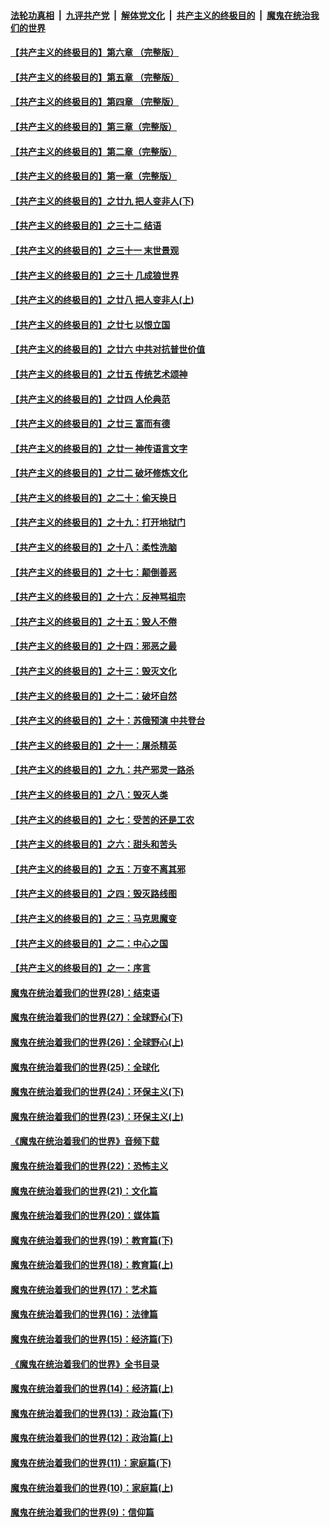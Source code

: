 ####  [法轮功真相](../../../../basic/blob/master/README.md?t=03301531) &nbsp;|&nbsp; [九评共产党](../../../../9ping.md/blob/master/README.md?t=03301531) &nbsp;|&nbsp; [解体党文化](../../../../jtdwh.md/blob/master/README.md?t=03301531)  &nbsp;|&nbsp; [共产主义的终极目的](../../../../gczydzjmd.md/blob/master/README.md?t=03301531) &nbsp;|&nbsp; [魔鬼在统治我们的世界](../../../../mgztzwmdsj.md/blob/master/README.md?t=03301531) 

#### [【共产主义的终极目的】第六章 （完整版）](../pages/nsc422/n11428913.md?t=03301531) 

#### [【共产主义的终极目的】第五章 （完整版）](../pages/nsc422/n11428912.md?t=03301531) 

#### [【共产主义的终极目的】第四章 （完整版）](../pages/nsc422/n11428907.md?t=03301531) 

#### [【共产主义的终极目的】第三章（完整版）](../pages/nsc422/n11428848.md?t=03301531) 

#### [【共产主义的终极目的】第二章（完整版）](../pages/nsc422/n11428831.md?t=03301531) 

#### [【共产主义的终极目的】第一章（完整版）](../pages/nsc422/n11417651.md?t=03301531) 

#### [【共产主义的终极目的】之廿九 把人变非人(下)](../pages/nsc422/n11344140.md?t=03301531) 

#### [【共产主义的终极目的】之三十二 结语](../pages/nsc422/n11360535.md?t=03301531) 

#### [【共产主义的终极目的】之三十一 末世景观](../pages/nsc422/n11351129.md?t=03301531) 

#### [【共产主义的终极目的】之三十 几成狼世界](../pages/nsc422/n11348280.md?t=03301531) 

#### [【共产主义的终极目的】之廿八 把人变非人(上)](../pages/nsc422/n11340492.md?t=03301531) 

#### [【共产主义的终极目的】之廿七 以恨立国](../pages/nsc422/n11336944.md?t=03301531) 

#### [【共产主义的终极目的】之廿六 中共对抗普世价值](../pages/nsc422/n11324785.md?t=03301531) 

#### [【共产主义的终极目的】之廿五 传统艺术颂神](../pages/nsc422/n11296396.md?t=03301531) 

#### [【共产主义的终极目的】之廿四 人伦典范](../pages/nsc422/n11296397.md?t=03301531) 

#### [【共产主义的终极目的】之廿三 富而有德](../pages/nsc422/n11283598.md?t=03301531) 

#### [【共产主义的终极目的】之廿一 神传语言文字](../pages/nsc422/n11263265.md?t=03301531) 

#### [【共产主义的终极目的】之廿二 破坏修炼文化](../pages/nsc422/n11245728.md?t=03301531) 

#### [【共产主义的终极目的】之二十：偷天换日](../pages/nsc422/n11238846.md?t=03301531) 

#### [【共产主义的终极目的】之十九：打开地狱门](../pages/nsc422/n11206376.md?t=03301531) 

#### [【共产主义的终极目的】之十八：柔性洗脑](../pages/nsc422/n11199994.md?t=03301531) 

#### [【共产主义的终极目的】之十七：颠倒善恶](../pages/nsc422/n11179782.md?t=03301531) 

#### [【共产主义的终极目的】之十六：反神骂祖宗](../pages/nsc422/n11166798.md?t=03301531) 

#### [【共产主义的终极目的】之十五：毁人不倦](../pages/nsc422/n11166792.md?t=03301531) 

#### [【共产主义的终极目的】之十四：邪恶之最](../pages/nsc422/n11150249.md?t=03301531) 

#### [【共产主义的终极目的】之十三：毁灭文化](../pages/nsc422/n11135227.md?t=03301531) 

#### [【共产主义的终极目的】之十二：破坏自然](../pages/nsc422/n11135214.md?t=03301531) 

#### [【共产主义的终极目的】之十：苏俄预演 中共登台](../pages/nsc422/n11118424.md?t=03301531) 

#### [【共产主义的终极目的】之十一：屠杀精英](../pages/nsc422/n11118442.md?t=03301531) 

#### [【共产主义的终极目的】之九：共产邪灵一路杀](../pages/nsc422/n11114139.md?t=03301531) 

#### [【共产主义的终极目的】之八：毁灭人类](../pages/nsc422/n11108503.md?t=03301531) 

#### [【共产主义的终极目的】之七：受苦的还是工农](../pages/nsc422/n11101809.md?t=03301531) 

#### [【共产主义的终极目的】之六：甜头和苦头](../pages/nsc422/n11096971.md?t=03301531) 

#### [【共产主义的终极目的】之五：万变不离其邪](../pages/nsc422/n11091285.md?t=03301531) 

#### [【共产主义的终极目的】之四：毁灭路线图](../pages/nsc422/n11086284.md?t=03301531) 

#### [【共产主义的终极目的】之三：马克思魔变](../pages/nsc422/n11061941.md?t=03301531) 

#### [【共产主义的终极目的】之二：中心之国](../pages/nsc422/n11047728.md?t=03301531) 

#### [【共产主义的终极目的】之一：序言](../pages/nsc422/n11086077.md?t=03301531) 

#### [魔鬼在统治着我们的世界(28)：结束语](../pages/nsc422/n10936246.md?t=03301531) 

#### [魔鬼在统治着我们的世界(27)：全球野心(下)](../pages/nsc422/n10928319.md?t=03301531) 

#### [魔鬼在统治着我们的世界(26)：全球野心(上)](../pages/nsc422/n10900318.md?t=03301531) 

#### [魔鬼在统治着我们的世界(25)：全球化](../pages/nsc422/n10788205.md?t=03301531) 

#### [魔鬼在统治着我们的世界(24)：环保主义(下)](../pages/nsc422/n10695307.md?t=03301531) 

#### [魔鬼在统治着我们的世界(23)：环保主义(上)](../pages/nsc422/n10688613.md?t=03301531) 

#### [《魔鬼在统治着我们的世界》音频下载](../pages/nsc422/n10635553.md?t=03301531) 

#### [魔鬼在统治着我们的世界(22)：恐怖主义](../pages/nsc422/n10614727.md?t=03301531) 

#### [魔鬼在统治着我们的世界(21)：文化篇](../pages/nsc422/n10597706.md?t=03301531) 

#### [魔鬼在统治着我们的世界(20)：媒体篇](../pages/nsc422/n10586579.md?t=03301531) 

#### [魔鬼在统治着我们的世界(19)：教育篇(下)](../pages/nsc422/n10564808.md?t=03301531) 

#### [魔鬼在统治着我们的世界(18)：教育篇(上)](../pages/nsc422/n10526970.md?t=03301531) 

#### [魔鬼在统治着我们的世界(17)：艺术篇](../pages/nsc422/n10499093.md?t=03301531) 

#### [魔鬼在统治着我们的世界(16)：法律篇](../pages/nsc422/n10485969.md?t=03301531) 

#### [魔鬼在统治着我们的世界(15)：经济篇(下)](../pages/nsc422/n10469975.md?t=03301531) 

#### [《魔鬼在统治着我们的世界》全书目录](../pages/nsc422/n10464261.md?t=03301531) 

#### [魔鬼在统治着我们的世界(14)：经济篇(上)](../pages/nsc422/n10457370.md?t=03301531) 

#### [魔鬼在统治着我们的世界(13)：政治篇(下)](../pages/nsc422/n10448270.md?t=03301531) 

#### [魔鬼在统治着我们的世界(12)：政治篇(上)](../pages/nsc422/n10444576.md?t=03301531) 

#### [魔鬼在统治着我们的世界(11)：家庭篇(下)](../pages/nsc422/n10440961.md?t=03301531) 

#### [魔鬼在统治着我们的世界(10)：家庭篇(上)](../pages/nsc422/n10435448.md?t=03301531) 

#### [魔鬼在统治着我们的世界(9)：信仰篇](../pages/nsc422/n10432159.md?t=03301531) 

